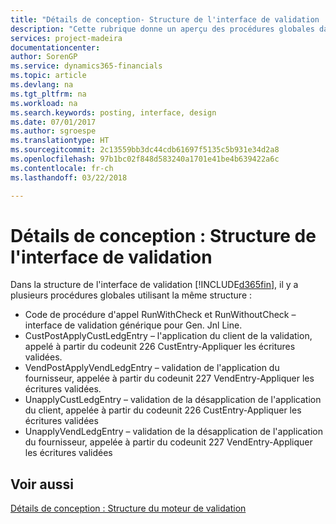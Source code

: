 ```yaml
---
title: "Détails de conception- Structure de l'interface de validation | Microsoft Docs"
description: "Cette rubrique donne un aperçu des procédures globales dans la structure de l'interface de validation."
services: project-madeira
documentationcenter: 
author: SorenGP
ms.service: dynamics365-financials
ms.topic: article
ms.devlang: na
ms.tgt_pltfrm: na
ms.workload: na
ms.search.keywords: posting, interface, design
ms.date: 07/01/2017
ms.author: sgroespe
ms.translationtype: HT
ms.sourcegitcommit: 2c13559bb3dc44cdb61697f5135c5b931e34d2a8
ms.openlocfilehash: 97b1bc02f848d583240a1701e41be4b639422a6c
ms.contentlocale: fr-ch
ms.lasthandoff: 03/22/2018

---
```

# <a name="design-details-posting-interface-structure"></a>Détails de conception : Structure de l'interface de validation
Dans la structure de l'interface de validation [!INCLUDE[d365fin](includes/d365fin_md.md)], il y a plusieurs procédures globales utilisant la même structure :  
  
* Code de procédure d'appel RunWithCheck et RunWithoutCheck – interface de validation générique pour Gen. Jnl Line.  
* CustPostApplyCustLedgEntry – l'application du client de la validation, appelé à partir du codeunit 226 CustEntry-Appliquer les écritures validées.  
* VendPostApplyVendLedgEntry – validation de l'application du fournisseur, appelée à partir du codeunit 227 VendEntry-Appliquer les écritures validées.  
* UnapplyCustLedgEntry – validation de la désapplication de l'application du client, appelée à partir du codeunit 226 CustEntry-Appliquer les écritures validées  
* UnapplyVendLedgEntry – validation de la désapplication de l'application du fournisseur, appelée à partir du codeunit 227 VendEntry-Appliquer les écritures validées  
  
## <a name="see-also"></a>Voir aussi  
[Détails de conception : Structure du moteur de validation](design-details-posting-engine-structure.md)
